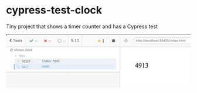 # cypress-test-clock

Tiny project that shows a timer counter and has a Cypress test

![Last video frame recorded](images/end.png)
